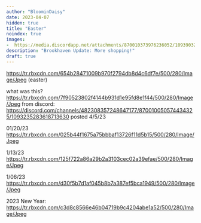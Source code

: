```yaml
---
author: "BloominDaisy"
date: 2023-04-07
hidden: true
title: "Easter"
noindex: true
images:
-  https://media.discordapp.net/attachments/870010373976236052/1093903267211264010/IMG_20230407_162021.jpg?ex=65e1e44e&is=65cf6f4e&hm=675ae94dd2b7c67581e0949d5e24eca6a894ba7571eee7edb7a2907529e528eb&=&format=webp&width=647&height=638
description: "Brookhaven Update: More shopping!"
draft: true
---
```


https://tr.rbxcdn.com/654b28471009b970f2794db8d4c6df7e/500/280/Image/Jpeg (easter)


what was this? https://tr.rbxcdn.com/7f90523802f4144b931d1e95fd8e1f44/500/280/Image/Jpeg from discord: https://discord.com/channels/482308357248647177/870010050574434325/1093235283618713630
posted 4/5/23

01/20/23 https://tr.rbxcdn.com/025b44f1675a75bbbaf13726f11d5b15/500/280/Image/Jpeg

1/13/23 https://tr.rbxcdn.com/125f722a86a29b2a3103cec02a39efae/500/280/Image/Jpeg

1/06/23 https://tr.rbxcdn.com/d30f5b7d1af045b8b7a387ef5bca1949/500/280/Image/Jpeg


2023 New Year: https://tr.rbxcdn.com/c3d8c8566e46b04719b9c4204abe1a52/500/280/Image/Jpeg